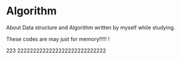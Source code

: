 # Algorithm
About Data structure and Algorithm written by myself while studying.

These codes are may just for memory!!!!! !

223
2222222222222222222222222222



